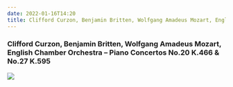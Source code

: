 ```yaml
---
date: 2022-01-16T14:20
title: Clifford Curzon, Benjamin Britten, Wolfgang Amadeus Mozart, English Chamber Orchestra – Piano Concertos No.20 K.466 & No.27 K.595
---
```

### Clifford Curzon, Benjamin Britten, Wolfgang Amadeus Mozart, English Chamber Orchestra – Piano Concertos No.20 K.466 & No.27 K.595
[![](https://img.discogs.com/kQSs9EOd7YPU3QWMELbkX7mEM5o=/fit-in/600x591/filters:strip_icc():format(jpeg):mode_rgb():quality(90)/discogs-images/R-5018354-1423523715-6577.jpeg.jpg)][1] 

[1]: https://www.discogs.com/release/5018354